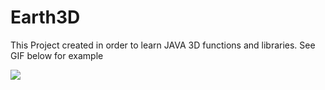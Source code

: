 # Earth3D
This Project created in order to learn JAVA 3D functions and libraries.
See GIF below for example

![](https://github.com/naor2razon/Earth3D/blob/master/gif/earthGIF.gif)
